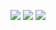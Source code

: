 ![](https://cdn.jsdelivr.net/gh/lyhcc/Picture_Repository/img/20191020115918.png)
![](https://cdn.jsdelivr.net/gh/lyhcc/Picture_Repository/img/xzc.gif)
![](https://cdn.jsdelivr.net/gh/lyhcc/Picture_Repository/img/20191020123533.png)







